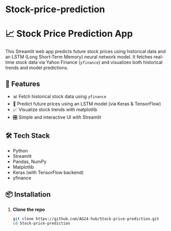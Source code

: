# Stock-price-prediction
# 📈 Stock Price Prediction App

This Streamlit web app predicts future stock prices using historical data and an LSTM (Long Short-Term Memory) neural network model. It fetches real-time stock data via Yahoo Finance (`yfinance`) and visualizes both historical trends and model predictions.

## 🚀 Features

- 📊 Fetch historical stock data using `yfinance`
- 🧠 Predict future prices using an LSTM model (via Keras & TensorFlow)
- 📈 Visualize stock trends with matplotlib
- 🎛️ Simple and interactive UI with Streamlit

## 🛠️ Tech Stack

- Python
- Streamlit
- Pandas, NumPy
- Matplotlib
- Keras (with TensorFlow backend)
- yfinance

## 📦 Installation

1. **Clone the repo**
   ```bash
   git clone https://github.com/AG24-hub/Stock-price-prediction.git
   cd Stock-price-prediction

